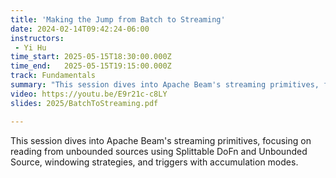 ```yaml
---
title: 'Making the Jump from Batch to Streaming'
date: 2024-02-14T09:42:24-06:00
instructors:
 - Yi Hu
time_start: 2025-05-15T18:30:00.000Z
time_end:   2025-05-15T19:15:00.000Z
track: Fundamentals
summary: "This session dives into Apache Beam's streaming primitives, focusing on reading from unbounded sources using Splittable DoFn and Unbounded Source, windowing strategies, and triggers with accumulation modes."
video: https://youtu.be/E9r21c-c8LY
slides: 2025/BatchToStreaming.pdf

---
```


This session dives into Apache Beam's streaming primitives, focusing on reading from unbounded sources using Splittable DoFn and Unbounded Source, windowing strategies, and triggers with accumulation modes.